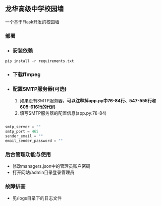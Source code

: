 ## 龙华高级中学校园墙

一个基于Flask开发的校园墙

### 部署
- ### 安装依赖
```
pip install -r requirements.txt
```

- ### 下载ffmpeg
  
- ### 配置SMTP服务器(可选)
  1. 如果没有SMTP服务器，**可以注释掉app.py中76-84行、547-555行和605-616行的代码**
  2. 填写SMTP服务器的配置信息(app.py:78-84)
```python

smtp_server = ""
smtp_port = 465
sender_email = ""
email_sender_password = ""
```

### 后台管理功能与使用
- 修改managers.json中的管理员账户密码
- 打开网站/admin目录登录管理员

### 故障排查
 - 见/logs目录下的日志文件